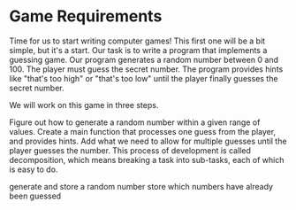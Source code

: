 # Game Requirements 
Time for us to start writing computer games! This first one will be a bit simple, but it's a start. Our task is to write a program that implements a guessing game. Our program generates a random number between 0 and 100. The player must guess the secret number. The program provides hints like "that's too high" or "that's too low" until the player finally guesses the secret number.

We will work on this game in three steps. 

Figure out how to generate a random number within a given range of values.
Create a main function that processes one guess from the player, and provides hints.
Add what we need to allow for multiple guesses until the player guesses the number.
This process of development is called decomposition, which means breaking a task into sub-tasks, each of which is easy to do.

generate and store a random number 
store which numbers have already been guessed